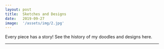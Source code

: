 ```yaml
---
layout: post
title:  Sketches and Designs
date:   2019-09-27
image:  '/assets/img/2.jpg'
---
```

Every piece has a story! See the history of my doodles and designs here.

---


<img src="{{site.baseurl}}/assets/img/1.jpg" alt="">
<img src="{{site.baseurl}}/assets/img/6.jpg" alt="">
<img src="{{site.baseurl}}/assets/img/4.jpg" alt="">
<img src="{{site.baseurl}}/assets/img/3.jpg" alt="">
<img src="{{site.baseurl}}/assets/img/KCI NY SHIRT.png" alt="">
<img src="{{site.baseurl}}/assets/img/5.jpg" alt="">
<img src="{{site.baseurl}}/assets/img/7.jpg" alt="">
<img src="{{site.baseurl}}/assets/img/8.jpg" alt="">
<img src="{{site.baseurl}}/assets/img/9.jpg" alt="">
